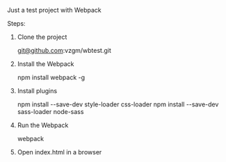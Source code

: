 Just a test project with Webpack

Steps:

1. Clone the project

	git@github.com:vzgm/wbtest.git

2. Install the Webpack

	npm install webpack -g

3. Install plugins

	npm install --save-dev style-loader css-loader
	npm install --save-dev sass-loader node-sass

4. Run the Webpack

	webpack

5. Open index.html in a browser